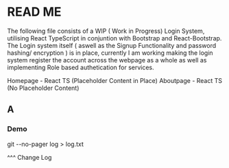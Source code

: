 # READ ME

The following file consists of a WIP ( Work in Progress) Login System, utilising React TypeScript in conjuntion with Bootstrap and React-Bootstrap.
The Login system itself ( aswell as the Signup Functionality and password hashing/ encryption ) is in place, currently I am working making the login system
register the account across the webpage as a whole as well as implementing Role based authetication for services.

Homepage - React TS (Placeholder Content in Place)
Aboutpage - React TS (No Placeholder Content)

## A

### Demo

git --no-pager log > log.txt

^^^
Change Log
